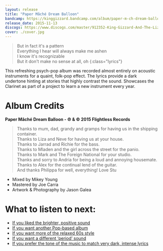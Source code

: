 ```yaml
---
layout: release
title: "Paper Mâché Dream Balloon"
bandcamp: https://kinggizzard.bandcamp.com/album/paper-m-ch-dream-balloon
release_date: 2015-11-13
discogs: https://www.discogs.com/master/912352-King-Gizzard-And-The-Lizard-Wizard-Paper-M%C3%A2ch%C3%A9-Dream-Balloon
cover: ./cover.jpg
---
```


> But in fact it's a pattern  
> Everything I hear will always make me ashen  
> I know it's recognizable  
> But it don't make no sense at all, oh
{:class="lyrics"}

This refreshing psych-pop album was recorded almost entirely on acoustic instruments for a quaint, folk-pop effect. The lyrics provide a dark undertone hinting at stories that highly contrast the sound. Showcases the Clarinet as part of a project to learn a new instrument every year.

# Album Credits

**Paper Mâché Dream Balloon - ℗ & © 2015 Flightless Records**

> Thanks to mum, dad, grandy and gramps for having us in the shipping container.  
> Thanks to Liza and Neve for having us at your house.  
> Thanks to Jarrad and Richie for the bass.  
> Thanks to Mladen and the girl across the street for the panio.  
> Thanks to Mark and The Foreign National for your studio.  
> Thanks and sorry to Andria for being a loud and annoying housemate.  
> Thanks to Alex for the continual lend of the guitar.  
> And thanks Philippa for well, everything! Love Stu  

* Mixed by Mikey Young
* Mastered by Joe Carra
* Artwork & Photography by Jason Galea

# What to listen to next:

*   [If you liked the brighter, positive sound](../butterfly-3000)
*   [If you want another Pop-based album](../changes)
*   [If you want more of the relaxed 60s style](../float-along-fill-your-lungs)
*   [If you want a different ‘period’ sound](../fishing-for-fishies)
*   [If you prefer the tone of the music to match very dark, intense lyrics](../infest-the-rats-nest)
